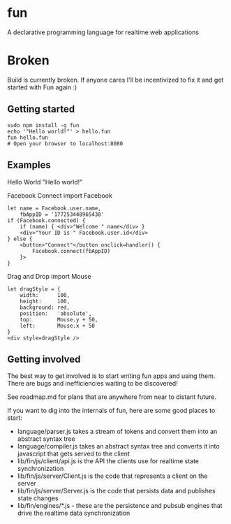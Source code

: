 fun
===
A declarative programming language for realtime web applications

Broken
======
Build is currently broken. If anyone cares I'll be incentivized to fix it and get started with Fun again :)

Getting started
----------------------
	sudo npm install -g fun
	echo '"Hello world!"' > hello.fun
	fun hello.fun
	# Open your browser to localhost:8080

Examples
--------
Hello World
	"Hello world!"

Facebook Connect
	import Facebook

	let name = Facebook.user.name,
		fbAppID = '177253448965438'
	if (Facebook.connected) {
		if (name) { <div>"Welcome " name</div> }
		<div>"Your ID is " Facebook.user.id</div>
	} else {
		<button>"Connect"</button onclick=handler() {
			Facebook.connect(fbAppID)
		}>
	}

Drag and Drop
	import Mouse

	let dragStyle = {
		width:      100,
		height:     100,
		background: red,
		position:   'absolute',
		top:        Mouse.y + 50,
		left:       Mouse.x + 50
	}
	<div style=dragStyle />

Getting involved
----------------
The best way to get involved is to start writing fun apps and using them. There are bugs and inefficiencies waiting to be discovered!

See roadmap.md for plans that are anywhere from near to distant future.

If you want to dig into the internals of fun, here are some good places to start:
- language/parser.js takes a stream of tokens and convert them into an abstract syntax tree
- language/compiler.js takes an abstract syntax tree and converts it into javascript that gets served to the client
- lib/fin/js/client/api.js is the API the clients use for realtime state synchronization
- lib/fin/js/server/Client.js is the code that represents a client on the server
- lib/fin/js/server/Server.js is the code that persists data and publishes state changes
- lib/fin/engines/*.js - these are the persistence and pubsub engines that drive the realtime data synchronization
